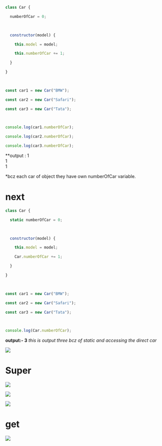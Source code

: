 
```js
class Car {

  numberOfCar = 0;

  

  constructor(model) {

    this.model = model;

    this.numberOfCar += 1;

  }

}

  

const car1 = new Car("BMW");

const car2 = new Car("Safari");

const car3 = new Car("Tata");

  

console.log(car1.numberOfCar);

console.log(car2.numberOfCar);

console.log(car3.numberOfCar);
```
**output :  1   
1   
1

*bcz each car of object they have own numberOfCar variable.



# next 

```js
class Car {

  static numberOfCar = 0;

  

  constructor(model) {

    this.model = model;

    Car.numberOfCar += 1;

  }

}

  

const car1 = new Car("BMW");

const car2 = new Car("Safari");

const car3 = new Car("Tata");

  

console.log(Car.numberOfCar);
```


**output:- 3**
*this is output three bcz of static and accessing the direct car*



![](https://i.imgur.com/slmRJCC.png)


# Super 

![](https://i.imgur.com/3zK1DlM.png)




![](https://i.imgur.com/hMqtWpM.png)


![](https://i.imgur.com/qBdgQ7p.png)




# get


![](https://i.imgur.com/8ChuDhZ.png)


